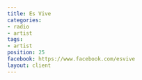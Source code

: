 ```yaml
---
title: Es Vive
categories:
- radio
- artist
tags:
- artist
position: 25
facebook: https://www.facebook.com/esvive
layout: client
---
```


